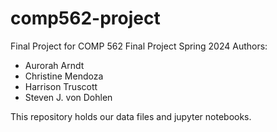 # comp562-project
Final Project for COMP 562 Final Project Spring 2024
Authors: 
* Aurorah Arndt
* Christine Mendoza
* Harrison Truscott
* Steven J. von Dohlen

This repository holds our data files and jupyter notebooks.
